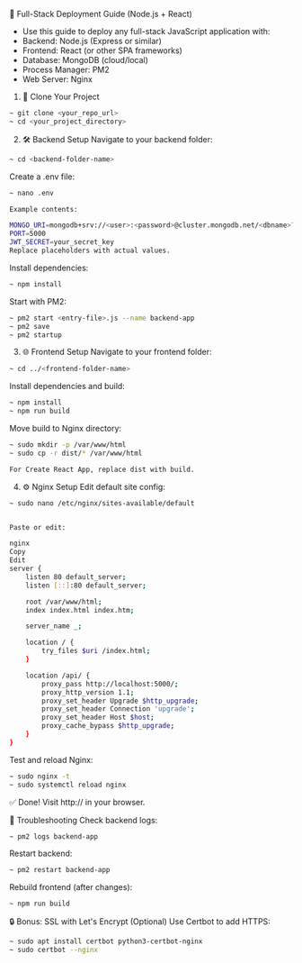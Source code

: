 🚀 Full-Stack Deployment Guide (Node.js + React)

- Use this guide to deploy any full-stack JavaScript application with:
- Backend: Node.js (Express or similar)
- Frontend: React (or other SPA frameworks)
- Database: MongoDB (cloud/local)
- Process Manager: PM2
- Web Server: Nginx

1. 🔁 Clone Your Project
```bash
~ git clone <your_repo_url>
~ cd <your_project_directory>
```

2. 🛠️ Backend Setup
Navigate to your backend folder:
```bash
~ cd <backend-folder-name>
```

Create a .env file:

```bash
~ nano .env
```

```bash
Example contents:

MONGO_URI=mongodb+srv://<user>:<password>@cluster.mongodb.net/<dbname>?retryWrites=true&w=majority
PORT=5000
JWT_SECRET=your_secret_key
Replace placeholders with actual values.

```

Install dependencies:

```bash
~ npm install
```

Start with PM2:

```bash
~ pm2 start <entry-file>.js --name backend-app
~ pm2 save
~ pm2 startup
```

3. 🌐 Frontend Setup
Navigate to your frontend folder:

```bash
~ cd ../<frontend-folder-name>
```

Install dependencies and build:

```bash
~ npm install
~ npm run build
```

Move build to Nginx directory:

```bash
~ sudo mkdir -p /var/www/html
~ sudo cp -r dist/* /var/www/html

For Create React App, replace dist with build.

```

4. ⚙️ Nginx Setup
Edit default site config:

```bash
~ sudo nano /etc/nginx/sites-available/default


Paste or edit:

nginx
Copy
Edit
server {
    listen 80 default_server;
    listen [::]:80 default_server;

    root /var/www/html;
    index index.html index.htm;

    server_name _;

    location / {
        try_files $uri /index.html;
    }

    location /api/ {
        proxy_pass http://localhost:5000/;
        proxy_http_version 1.1;
        proxy_set_header Upgrade $http_upgrade;
        proxy_set_header Connection 'upgrade';
        proxy_set_header Host $host;
        proxy_cache_bypass $http_upgrade;
    }
}
```
Test and reload Nginx:

```bash
~ sudo nginx -t
~ sudo systemctl reload nginx
```

✅ Done!
Visit http://<your-server-ip> in your browser.

🧪 Troubleshooting
Check backend logs:

```bash
~ pm2 logs backend-app
```

Restart backend:

```bash
~ pm2 restart backend-app
```

Rebuild frontend (after changes):

```bash
~ npm run build
```

🔒 Bonus: SSL with Let's Encrypt (Optional)
Use Certbot to add HTTPS:

```bash
~ sudo apt install certbot python3-certbot-nginx
~ sudo certbot --nginx
```
